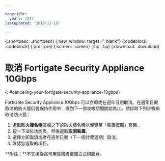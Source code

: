```yaml
---

copyright:
  years: 2017
lastupdated: "2018-11-10"

---
```


{:shortdesc: .shortdesc}
{:new_window: target="_blank"}
{:codeblock: .codeblock}
{:pre: .pre}
{:screen: .screen}
{:tip: .tip}
{:download: .download}

# 取消 Fortigate Security Appliance 10Gbps
{: #canceling-your-fortigate-security-appliance-10gbps}

FortiGate Security Appliance 10Gbps 可以立即或在週年日期取消。在週年日期取消的防火牆仍會保持作用中，直到下一個收帳期間開始為止。請採取下列步驟來取消防火牆：

1. 選取**防火牆名稱**直欄之下的防火牆名稱以導覽至「裝置概觀」頁面。
2. 按一下溢位功能表，然後選取**取消裝置**。
3. 選擇立即取消或者在週年日期（下一個計費週期）取消。
4. 確認您選取的項目。

**附註：**不支援從高可用性降級至獨立式伺服器。
